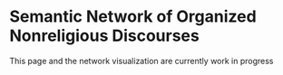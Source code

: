 # Semantic Network of Organized Nonreligious Discourses

This page and the network visualization are currently work in progress
